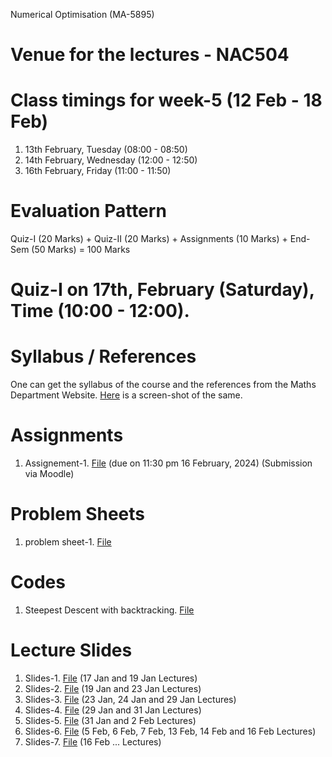 Numerical Optimisation (MA-5895)
# Venue for the lectures - NAC504
# Class timings for week-5 (12 Feb - 18 Feb)
1. 13th February, Tuesday (08:00 - 08:50)
2. 14th February, Wednesday (12:00 - 12:50)
3. 16th February, Friday (11:00 - 11:50)

# Evaluation Pattern 
Quiz-I (20 Marks) + Quiz-II (20 Marks) + Assignments (10 Marks) + End-Sem (50 Marks) = 100 Marks

# Quiz-I on 17th, February (Saturday), Time (10:00 - 12:00).

# Syllabus / References 
One can get the syllabus of the course and the references from the Maths Department Website. [Here](Lecture_slides_etc/MA-5895_syllabus.png) is a screen-shot of the same.

# Assignments
1. Assignement-1. [File](Lecture_slides_etc/assignement_1.pdf) (due on 11:30 pm 16 February, 2024) (Submission via Moodle)

# Problem Sheets
1. problem sheet-1. [File](Lecture_slides_etc/problem_sheet-1.pdf)

# Codes 
1. Steepest Descent with backtracking. [File](Lecture_slides_etc/sd_v2.py)
   
# Lecture Slides
1. Slides-1. [File](Lecture_slides_etc/slides-1.pdf) (17 Jan and 19 Jan Lectures)
2. Slides-2. [File](Lecture_slides_etc/slides-2.pdf) (19 Jan and 23 Jan Lectures)
3. Slides-3. [File](Lecture_slides_etc/slides-3.pdf) (23 Jan, 24 Jan and 29 Jan Lectures)
4. Slides-4. [File](Lecture_slides_etc/slides-4.pdf) (29 Jan and 31 Jan Lectures)
5. Slides-5. [File](Lecture_slides_etc/slides-5.pdf) (31 Jan and 2 Feb Lectures)
6. Slides-6. [File](Lecture_slides_etc/slides-6.pdf) (5 Feb, 6 Feb, 7 Feb, 13 Feb, 14 Feb and 16 Feb Lectures)
7. Slides-7. [File](Lecture_slides_etc/slides-7.pdf) (16 Feb ...  Lectures)
